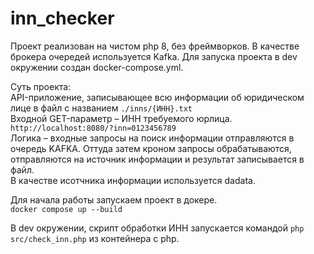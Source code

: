 # inn_checker

Проект реализован на чистом php 8, без фреймворков. В качестве брокера очередей используется Kafka.
Для запуска проекта в dev окружении создан docker-compose.yml.


Суть проекта:  
API-приложение, записывающее всю информации об юридическом лице в файл c названием `./inns/{ИНН}.txt`  
Входной GET-параметр – ИНН требуемого юрлица.
`http://localhost:8080/?inn=0123456789`  
Логика – входные запросы на поиск информации отправляются в очередь KAFKA. Оттуда затем кроном запросы обрабатываются, отправляются на источник информации и результат записывается в файл.  
В качестве исотчника информации используется dadata.

Для начала работы запускаем проект в докере.  
`docker compose up --build`

В dev окружении, скрипт обработки ИНН запускается командой `php src/check_inn.php` из контейнера с php.
  